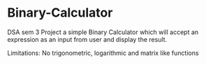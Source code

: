 # Binary-Calculator
DSA sem 3 Project
a simple Binary Calculator which will accept an expression as an input from user and display the result.

Limitations:
No trigonometric, logarithmic and matrix like functions
